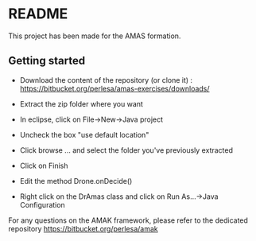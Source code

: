 # README #

This project has been made for the AMAS formation.

## Getting started ##

* Download the content of the repository (or clone it) : https://bitbucket.org/perlesa/amas-exercises/downloads/
* Extract the zip folder where you want
* In eclipse, click on File->New->Java project
* Uncheck the box "use default location"
* Click browse ... and select the folder you've previously extracted
* Click on Finish

* Edit the method Drone.onDecide()
* Right click on the DrAmas class and click on Run As...->Java Configuration

For any questions on the AMAK framework, please refer to the dedicated repository https://bitbucket.org/perlesa/amak
